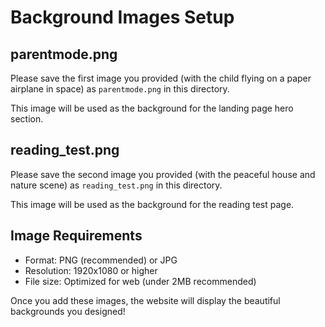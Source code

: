 # Background Images Setup

## parentmode.png
Please save the first image you provided (with the child flying on a paper airplane in space) as `parentmode.png` in this directory.

This image will be used as the background for the landing page hero section.

## reading_test.png  
Please save the second image you provided (with the peaceful house and nature scene) as `reading_test.png` in this directory.

This image will be used as the background for the reading test page.

## Image Requirements
- Format: PNG (recommended) or JPG
- Resolution: 1920x1080 or higher
- File size: Optimized for web (under 2MB recommended)

Once you add these images, the website will display the beautiful backgrounds you designed!